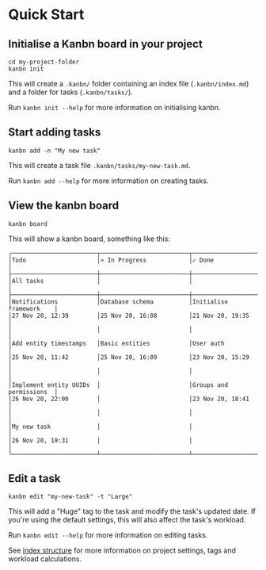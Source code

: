 # Quick Start

## Initialise a Kanbn board in your project

```
cd my-project-folder
kanbn init
```

This will create a `.kanbn/` folder containing an index file (`.kanbn/index.md`) and a folder for tasks (`.kanbn/tasks/`).

Run `kanbn init --help` for more information on initialising kanbn.

## Start adding tasks

```
kanbn add -n "My new task"
```

This will create a task file `.kanbn/tasks/my-new-task.md`.

Run `kanbn add --help` for more information on creating tasks.

## View the kanbn board

```
kanbn board
```

This will show a kanbn board, something like this:

```
╭────────────────────────┬─────────────────────────┬────────────────────────╮
│Todo                    │» In Progress            │✓ Done                  │
├────────────────────────┼─────────────────────────┼────────────────────────┤
│All tasks               │                         │                        │
├────────────────────────┼─────────────────────────┼────────────────────────┤
│Notifications           │Database schema          │Initialise framework    │
│27 Nov 20, 12:39        │25 Nov 20, 16:08         │21 Nov 20, 19:35        │
│                        │                         │                        │
│Add entity timestamps   │Basic entities           │User auth               │
│25 Nov 20, 11:42        │25 Nov 20, 16:09         │23 Nov 20, 15:29        │
│                        │                         │                        │
│Implement entity UUIDs  │                         │Groups and permissions  │
│26 Nov 20, 22:00        │                         │23 Nov 20, 18:41        │
│                        │                         │                        │
│My new task             │                         │                        │
│26 Nov 20, 19:31        │                         │                        │
╰────────────────────────┴─────────────────────────┴────────────────────────╯
```

## Edit a task

```
kanbn edit "my-new-task" -t "Large"
```

This will add a "Huge" tag to the task and modify the task's updated date. If you're using the default settings, this will also affect the task's workload.

Run `kanbn edit --help` for more information on editing tasks.

See [index structure](index-structure.md) for more information on project settings, tags and workload calculations.
